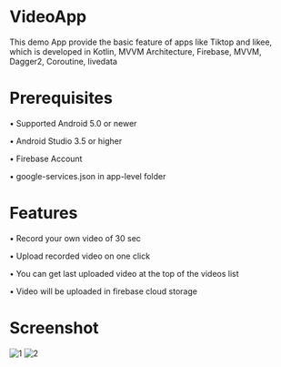 # VideoApp
This demo App provide the basic feature of apps like Tiktop and likee, which is developed in Kotlin, MVVM Architecture, Firebase, MVVM, Dagger2, Coroutine, livedata  

# Prerequisites
•	Supported Android 5.0 or newer

•	Android Studio 3.5 or higher

•	Firebase Account

•	google-services.json in app-level folder

# Features
•	Record your own video of 30 sec

•	Upload recorded video on one click

•	You can get last uploaded video at the top of the videos list

•	Video will be uploaded in firebase cloud storage

# Screenshot

![1](https://user-images.githubusercontent.com/26268361/80478275-ee8d5580-896a-11ea-9d7f-f8bfe4e37c43.png)
![2](https://user-images.githubusercontent.com/26268361/80478278-efbe8280-896a-11ea-8308-96ff87e6536b.png)
